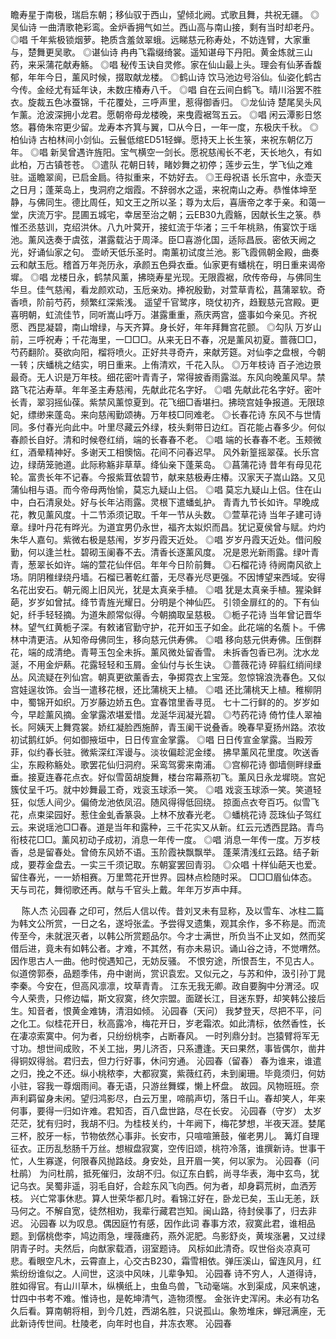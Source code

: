 <!-- { "loadSidebar": true } -->
瞻寿星于南极，瑞启东朝；移仙驭于西山，望倾北阙。式歌且舞，共祝无疆。 
◎吴仙诗 
一曲清歌艳彩鸾。金炉香拥气如兰。西山高与南山接，剩有当时却老丹。 
◎唱 
千年紫极锁烟萝。艳质含羞敛翠蛾。远睇慈元称寿处，不妨连臂，大家重与，楚舞更吴歌。 
◎谌仙诗 
冉冉飞霜缀绮裳。遥知谌母下丹阳。黄金炼就三山药，来采蒲花献寿觞。 
◎唱 
秘传玉诀自灵修。家在仙山最上头。理会有仙茅香馥郁，年年今日，薰风时候，掇取献龙楼。 
◎鹤山诗 
饮马池边号浴仙。仙姿化鹤古今传。金经尤有延年诀，未数庄椿寿八千。 
◎唱 
自在云间白鹤飞。晴川浴罢不胜衣。旋裁五色冰蚕锦，千花覆处，三呼声里，惹得御香归。 
◎龙仙诗 
楚尾吴头风乍薰。沧波深拥小龙君。愿朝帝母龙楼晚，来曳霞裾驾五云。 
◎唱 
闲云潭影日悠悠。暮倚朱帘更少留。龙寿本齐箕与翼，□从今日，一年一度，东极庆千秋。 
◎柏仙诗 
古柏林间小剑仙。云鬟低绾ED51轻蝉。愿持天上长生箓，来祝东朝亿万年。 
◎唱 
新吴曾遇许旌阳。宝气横空一剑长。愿祝慈闱长不老，天长地久，有如此柏，万古镇苍苍。 
◎遣队 
花朝日转，睹妙舞之初停；莲步云生，学飞仙之难驻。遥瞻翠阆，已启金扃。待拟重来，不妨好去。 
◎王母祝语 
长乐宫中，永壶天之日月；蓬莱岛上，曳洞府之烟霞。不辞弱水之遥，来祝南山之寿。恭惟体坤至静，与佛同生。德比周任，知文王之所以圣；尊为太后，喜唐帝之孝于亲。和蔼一堂，庆流万宇。昆圃五城宅，幸居至治之朝；云EB30九霞觞，因献长生之箓。恭惟丕丞慈训，克绍洪休。八九叶蓂开，接虹流于华渚；三千年桃熟，侑宴饮于瑶池。薰风迭奏于虞弦，湛露载沾于周泽。臣□喜游化国，适际昌辰。密依天阙之光，好诵仙家之句。 
壶峤天低乐圣时。南薰初试度兰池。影飞霞佩朝金殿，曲奏云和献玉卮。稽首万年尧历永，承颜五色舜衣垂。仙家更有蟠桃在，明日重来谒帝墀。 
◎唱 
龙楼日永，鹤禁风薰，拂晓寿星光现。无限霞裾，欣传帝母，与佛同生华旦。佳气慈闱，看龙颜欢动，玉卮亲劝。捧祝殷勤，对萱草青松，菖蒲翠软。奇香喷，阶前芍药，频繁红深紫浅。 
遥望千官鹭序，晓仗初齐，趋觐慈元宫殿。更喜明朝，虹流佳节，同听嵩山呼万。湛露重重，燕庆两宫，盛事如今亲见。齐祝愿、西昆凝碧，南山增绿，与天齐算。身长好，年年拜舞宫花颤。 
◎勾队 
万岁山前，三呼祝寿；千花海里，一□□□。从来无日不春，况是薰风初夏。蔷薇□□，芍药翻阶。葵欲向阳，榴将喷火。正好共寻奇卉，来献芳筵。对仙李之盘根，今朝一转；庆蟠桃之结实，明日重来。上侑清欢，千花入队。 
◎万年枝诗 
百子池边景最奇。无人识是万年枝。细花密叶青青子，常得披香雨露滋。东风向晚薰风早。禁路飞花沾寿草。年年圣主寿慈闱，先献此花名字好。 
◎唱 
先献此花名字好。密叶长青，翠羽摇仙葆。紫禁风薰惊夏到。花飞细□香堪扫。拂晓宫娃争报道。无限琼妃，缥缈来蓬岛。来向慈闱勤颂祷。万年枝□同难老。 
◎长春花诗 
东风不与世情同。多付春光向此中。叶里尽藏云外绿，枝头剩带日边红。百花能占春多少。何似春颜长自好。清和时候卷红绡，端的长春春不老。 
◎唱 
端的长春春不老。玉颊微红，酒晕精神好。多谢天工相懊恼。花间不问春迟早。 
风外新篁摇翠葆。长乐宫边，绿荫笼驰道。此际称觞非草草。绛仙亲下蓬莱岛。 
◎菖蒲花诗 
昔年有母见花轮。富贵长年不记春。今报紫茸依碧节，献来慈极寿庄椿。汉家天子嵩山路。又见蒲仙相与语。而今帝母两怡愉，莫忘九疑山上侣。 
◎唱 
莫忘九疑山上侣。住在山中，白石清泉处。好与长年沾雨露。灵根下遣蟠虬护。 
青青九节长如许。早晚成花，教见薰风度。十二节添须记取。千年一节从头数。 
◎萱草花诗 
当年子建可诗章。绿叶丹花有晔光。为道宜男仍永世，福齐太姒炽而昌。犹记夏侯曾与赋。灼灼朱华人嘉句。紫微右极是慈闱，岁岁丹霞天近处。 
◎唱 
岁岁丹霞天近处。借问殷勤，何以逢兰杜。碧砌玉阑春不去。清香长逐薰风度。 
况是恩光新雨露。绿叶青青，葱翠长如许。端的萱花仙伴侣。年年今日阶前舞。 
◎石榴花诗 
待阙南风欲上场。阴阴稚绿绕丹墙。石榴已著乾红蕾，无尽春光尽更强。不因博望来西域。安得名花出安石。朝元阁上旧风光，犹是太真亲手植。 
◎唱 
犹是太真亲手植。猩染鲜葩，岁岁如曾拭。绛节青旌光耀日。分明是个神仙匹。 
引领金扉红的的。下有仙妃，纤手轻轻摘。为道朱颜常似得。今朝摘取呈慈极。 
◎栀子花诗 
当年曾记晋华林。望气红黄栀子深。有敕诸官勤守护，花开如玉子如金。此花端的名薝卜。千佛林中清更洁。从知帝母佛同生，移向慈元供寿佛。 
◎唱 
移向慈元供寿佛。压倒群花，端的成清绝。青萼玉包全未拆。薰风微处留香雪。 
未拆香包香已冽。沈水龙涎，不用金炉爇。花露轻轻和玉屑。金仙付与长生诀。 
◎蔷薇花诗 
碎翦红绡间绿丛。风流疑在列仙宫。朝真更欲薰香去，争掷霓衣上宝笼。忽惊锦浪洗春色。又似宫娃逞妆饰。会当一遣移花根，还比蒲桃天上植。 
◎唱 
还比蒲桃天上植。稚柳阴中，蜀锦开如织。万岁藤边娇五色。宜春馆里香寻觅。 
七十二行鲜的的。岁岁如今，早趁薰风摘。金掌露浓堪爱惜。龙涎华润凝光碧。 
◎芍药花诗 
倚竹佳人翠袖长。阿姨天上舞霓裳。娇红凝脸西施醉，青玉阑干说叠香。晚春早夏扬州路。浓妆初试鹅红妒。何如御掖垣中，日日传宣金掌露。 
◎唱 
日日传宣金掌露。当殿芳菲，似约春长驻。微紫深红浑谩与。淡妆偏趁泥金缕。 
拂早薰风花里度。吹送香尘，东殿称觞处。歌罢花仙归洞府。采鸾驾雾来南浦。 
◎宫柳花诗 
御墙侧畔绿垂垂。接夏连春花点衣。好似雪茵胡旋舞，楼台帘幕燕初飞。薰风日永龙墀晓。宫妃簇仗呈千巧。就中妙舞最工奇，戏衮玉球添一笑。 
◎唱 
戏衮玉球添一笑。笑道轻狂，似恁人间少。偏倚龙池依凤沼。随风得得低回绕。 
掠面点衣夸百巧。似雪飞花，点束梁园好。惹住金虬香篆袅。上林不放春光老。 
◎蟠桃花诗 
蕊珠仙子驾红云。来说瑶池□□春。道是当年和露种，三千花实又从新。红云元透西昆路。青鸟衔枝花□□。薰风初动子成初，消息一年传一度。 
◎唱 
消息一年传一度。万岁枝香，总是留春处。曾倚东风娇不语。玉阶霞袂飘飘举。 
蓬莱清浅红云路。结子新成，要荐金盘去。一实三千须记取。东朝宴罢回青羽。 
◎众唱 
十样仙葩天也爱。留住春光，一一娇相赛。万里莺花开世界。园林点检随时采。 
□□□眉仙体态。天与司花，舞彻歌还再。献与千官头上戴。年年万岁声中拜。 

　
陈人杰
沁园春
之印可，然后人信以传。昔刘叉未有显称，及以雪车、冰柱二篇为韩文公所赏，一日之名，遂埒张孟。予尝得叉遗集，观其余作，多不称是。而流传至今，未就泯灭者，以韩公所赏题品尔。今才士满世，所负当不止叉如，然而奖借后进，竟未有如韩公者。才难，不其然，有亦未易识。诵山谷之诗，不觉喟然。因作思古人一曲。他时傥遇知己，无妨反骚。 
不恨穷途，所恨吾生，不见古人。似道傍郭泰，品题季伟，舟中谢尚，赏识袁宏。又似元之，与苏和仲，汲引孙丁晁李秦。今安在，但高风凛凛，坟草青青。 
江东无我无卿。政自要胸中分渭泾。叹今人荣贵，只修边幅，斯文寂寞，终欠宗盟。面蹉长江，目迷东野，却笑韩公接后生。知音者，恨黄金难铸，清泪如倾。 
沁园春（天问）
我梦登天，尽把不平，问之化工。似桂花开日，秋高露冷，梅花开日，岁老霜浓。如此清标，依然香性，长在凄凉索寞中。何为者，只纷纷桃李，占断春风。 
一时列鼎分封。岂猿臂将军无寸功。想世间成败，不关工拙，男儿济否，只系遭逢。天曰果然，事皆偶尔，凿井得铜奴得翁。君归去，但力行好事，休问穷通。 
沁园春（留春）
春为谁来，谁遣之归，挽之不还。纵小桃秾李，大都寂寞，紫薇红药，未到阑珊。毕竟须归，何妨小驻，容我一尊烟雨间。春无语，只游丝舞蝶，懒上杯盘。 
故园。风物班班。奈声利羁留身未闲。望归鸿影尽，白云万里，啼鹃声切，落日千山。春却笑人，年来何事，要得一归如许难。君知否，百八盘世路，尽在长安。 
沁园春（守岁）
太岁茫茫，犹有归时，我胡不归。为桂枝关约，十年阙下，梅花梦想，半夜天涯。婪尾三杯，胶牙一标，节物依然心事非。长安市，只喧喧箫鼓，催老男儿。 
篝灯自理征衣。正历乱愁肠千万丝。想椒盘寂寞，空传旧颂，桃符冷落，谁撰新诗。世事干忙，人生寡遂，何限春风抛路歧。身安处，且开眉一笑，何以家为。 
沁园春（问杜鹃）
为问杜鹃，抵死催归，汝胡不归。似辽东白鹤，尚寻华表，海中玄鸟，犹记乌衣。吴蜀非遥，羽毛自好，合趁东风飞向西。何为者，却身羁荒树，血洒芳枝。 
兴亡常事休悲。算人世荣华都几时。看锦江好在，卧龙已矣，玉山无恙，跃马何之。不解自宽，徒然相劝，我辈行藏君岂知。闽山路，待封侯事了，归去非迟。 
沁园春
以为叹息。偶因庭竹有感，因作此词 
春事方浓，寂寞此君，谁相品题。到僝桃僽李，鸠边雨急，埋薇瘗药，燕外泥肥。鸟影舒炎，黄埃涨暑，又过绿阴青子时。夫然后，向猷家载酒，诩室题诗。 
风标如此清奇。叹世俗炎凉真可悲。看眼空凡木，云霄直上，心交古B230，霜雪相依。弹压溪山，留连风月，红紫纷纷谁似之。人间世，这淡中风味，儿辈争知。 
沁园春
诗不穷人，人道得诗，胜如得官。有山川草木，纵横纸上，虫鱼鸟兽，飞动毫端。水到渠成，风来帆速，廿四中书考不难。惟诗也，是乾坤清气，造物须慳。 
金张许史浑闲。未必有功名久后看。算南朝将相，到今几姓，西湖名胜，只说孤山。象笏堆床，蝉冠满座，无此新诗传世间。杜陵老，向年时也自，井冻衣寒。 
沁园春
